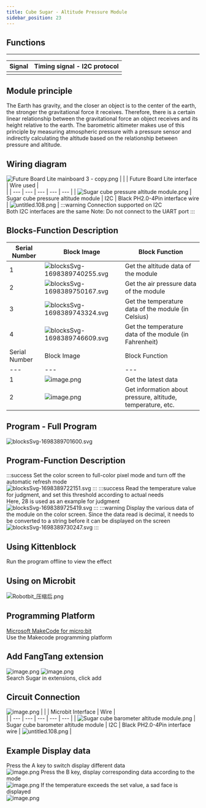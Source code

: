 ```yaml
---
title: Cube Sugar - Altitude Pressure Module
sidebar_position: 23
---
```



## Functions
---
| **Signal** | Timing signal - I2C protocol |
| --- | --- |
|  |





## Module principle
The Earth has gravity, and the closer an object is to the center of the earth, the stronger the gravitational force it receives. Therefore, there is a certain linear relationship between the gravitational force an object receives and its height relative to the earth. The barometric altimeter makes use of this principle by measuring atmospheric pressure with a pressure sensor and indirectly calculating the altitude based on the relationship between pressure and altitude.





## Wiring diagram
![Future Board Lite mainboard 3 - copy.png](https://learn.kittenbot.cn/2024md_pic/1698381006260-edfd42d4-419a-47a6-96c5-4d5bfe157a0d.png)
|  |  | Future Board Lite interface | Wire used | <br /> |
| --- | --- | --- | --- | --- |
| ![Sugar cube pressure altitude module.png](https://learn.kittenbot.cn/2024md_pic/1698304512143-5134f34b-12a3-49ee-9ea6-c5c8f97d393e.png) | Sugar cube pressure altitude module | I2C | Black PH2.0-4Pin interface wire | ![untitled.108.png](https://learn.kittenbot.cn/2024md_pic/1694743359848-a54b5dae-be60-4e01-aa2f-f6f434429c91.png) |
:::warning
Connection supported on I2C<br />Both I2C interfaces are the same     Note: Do not connect to the UART port
:::





## Blocks-Function Description
| Serial Number | Block Image | Block Function |
| --- | --- | --- |
| 1 | ![blocksSvg-1698389740255.svg](https://learn.kittenbot.cn/2024md_pic/1698389765557-1b690d3f-7362-493d-bcd4-14221a5bfd4e.svg) | Get the altitude data of the module |
| 2 | ![blocksSvg-1698389750167.svg](1698389766281-29152cee-d9d3-49d7-b80f-263ae2cd8a77.svg) | Get the air pressure data of the module |
| 3 | ![blocksSvg-1698389743324.svg](1698389766056-a1a43bd1-189e-48fd-94ea-2e41a0ca8379.svg) | Get the temperature data of the module (in Celsius) |
| 4 | ![blocksSvg-1698389746609.svg](1698389766160-484cae58-cb63-4d52-aaa1-d6626a0a5df8.svg) | Get the temperature data of the module (in Fahrenheit) |
| Serial Number | Block Image | Block Function |
| --- | --- | --- |
| 1 | ![image.png](1709709352509-1b735a7f-d8ab-4113-a978-c5537761bba2.png) | Get the latest data |
| 2 | ![image.png](1709709362702-379bc205-b427-46f3-ba06-46ec9c475ef0.png) | Get information about pressure, altitude, temperature, etc. |





## Program - Full Program
![blocksSvg-1698389701600.svg](1698389765522-762eec59-ed5d-4808-ac5c-49d063e5473c.svg)





## Program-Function Description
:::success
Set the color screen to full-color pixel mode and turn off the automatic refresh mode<br />![blocksSvg-1698389722151.svg](1698389765471-9bdd7273-bbfa-444b-8d84-f7d0d89b13c8.svg)
:::
:::success
Read the temperature value for judgment, and set this threshold according to actual needs<br />Here, 28 is used as an example for judgment<br />![blocksSvg-1698389725419.svg](1698389765501-47ffb4da-abf4-464e-b130-a5c8d6f8eb47.svg)
:::
:::warning
Display the various data of the module on the color screen. Since the data read is decimal, it needs to be converted to a string before it can be displayed on the screen<br />![blocksSvg-1698389730247.svg](1698389765542-bf081efa-d74e-4a8a-ae94-af051cf4612d.svg)
:::





## Using Kittenblock
Run the program offline to view the effect





## Using on Microbit
![Robotbit_压缩后.png](1709112761000-c84282ba-fe71-45c1-8ad4-8e7f6fc4738f.png)





## Programming Platform
[Microsoft MakeCode for micro:bit](https://makecode.microbit.org/#editor)<br />Use the Makecode programming platform





## Add FangTang extension
![image.png](1709111597414-08605e4f-d626-474f-9c07-ead8ba9f12f1.png)
![image.png](1709111641678-73b61119-c29c-4b48-add7-375ce9a15935.png)<br />Search Sugar in extensions, click add





## Circuit Connection
![image.png](1709782628111-441b04f2-58b7-45c1-b414-9f8237b407a5.png)
|  |  | Microbit Interface | Wire | <br /> |
| --- | --- | --- | --- | --- |
| ![Sugar cube barometer altitude module.png](1698304512143-5134f34b-12a3-49ee-9ea6-c5c8f97d393e.png) | Sugar cube barometer altitude module | I2C | Black PH2.0-4Pin interface wire | ![untitled.108.png](1694743359848-a54b5dae-be60-4e01-aa2f-f6f434429c91.png) |





##   Example Display data
Press the A key to switch display different data<br />![image.png](1709709701609-870e9aa2-159c-4a78-a3df-f0ae9c2654ce.png)
Press the B key, display corresponding data according to the mode<br />![image.png](1709709719178-ec2c963c-660f-458f-98fa-9dfb65ad557a.png)
If the temperature exceeds the set value, a sad face is displayed<br />![image.png](1709709821735-b15fcd1b-ba0c-4431-82db-2d7ec67e5929.png)



